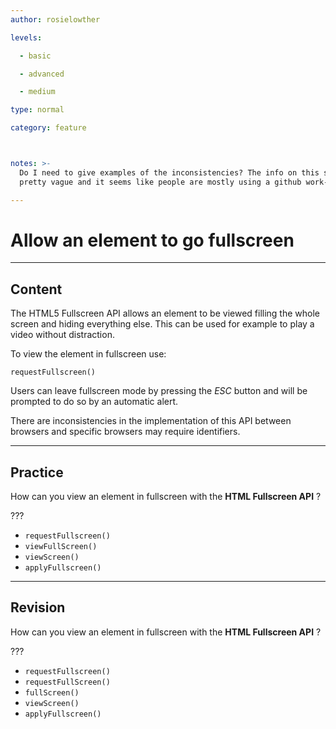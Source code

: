 ```yaml
---
author: rosielowther

levels:

  - basic

  - advanced

  - medium

type: normal

category: feature



notes: >-
  Do I need to give examples of the inconsistencies? The info on this seems
  pretty vague and it seems like people are mostly using a github work-around.

---
```


# Allow an element to go fullscreen

---
## Content

The HTML5 Fullscreen API allows an element to be viewed filling the whole screen and hiding everything else. This can be used for example to play a video without distraction. 

To view the element in fullscreen use:

```
requestFullscreen()
```
Users can leave fullscreen mode by pressing the *ESC* button and will be prompted to do so by an automatic alert. 

There are inconsistencies in the implementation of this API between browsers and specific browsers may require identifiers.

---
## Practice

How can you view an element in fullscreen with the **HTML Fullscreen API** ?

???


* `requestFullscreen()`
* `viewFullScreen()`
* `viewScreen()`
* `applyFullscreen()`

---
## Revision

How can you view an element in fullscreen with the **HTML Fullscreen API** ?

???


* `requestFullscreen()`
* `requestFullScreen()`
* `fullScreen()`
* `viewScreen()`
* `applyFullscreen()`

 
